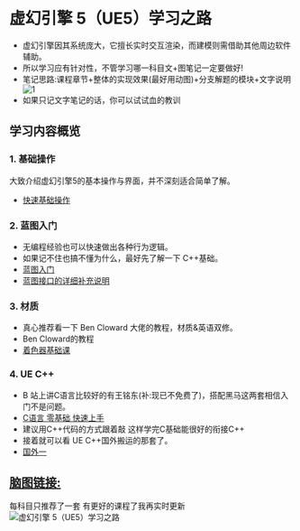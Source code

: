 # 虚幻引擎 5（UE5）学习之路
- 虚幻引擎因其系统庞大，它擅长实时交互渲染，而建模则需借助其他周边软件辅助。
- 所以学习应有针对性，不管学习哪一科目文+图笔记一定要做好!
- 笔记思路:课程章节+整体的实现效果(最好用动图)+分支解题的模块+文字说明
![1](https://github.com/user-attachments/assets/ca5b9695-4f96-46d9-a41d-9df3c474a2e9)
- 如果只记文字笔记的话，你可以试试血的教训


## 学习内容概览
### 1. 基础操作
大致介绍虚幻引擎5的基本操作与界面，并不深刻适合简单了解。
- [快速基础操作](https://space.bilibili.com/476069765/lists/230134?type=season)

### 2. 蓝图入门
- 无编程经验也可以快速做出各种行为逻辑。
- 如果记不住也搞不懂为什么，最好先了解一下 C++基础。
- [蓝图入门](https://www.bilibili.com/video/BV182421K7Qu?)
- [蓝图接口的详细补充说明](https://space.bilibili.com/67108639)

### 3. 材质
- 真心推荐看一下 Ben Cloward 大佬的教程，材质&英语双修。
- Ben Cloward的教程
- [着色器基础课](https://www.bilibili.com/video/BV1G94y1o7bz)

### 4. UE C++
- B 站上讲C语言比较好的有王铭东(补:现已不免费了)，搭配黑马这两套相信入门不是问题。
- [C语言 零基础 快速上手](https://www.bilibili.com/video/BV12L411v7Q5)
- 建议用C++代码的方式跟着敲 这样学完C基础能很好的衔接C++
- 接着就可以看 UE C++国外搬运的那套了。
- [国外一](https://www.bilibili.com/video/BV1be41137Kp)

### 

## [脑图链接:](https://gitmind.cn/app/docs/m6fealpc)
每科目只推荐了一套 有更好的课程了我再实时更新
![虚幻引擎 5（UE5）学习之路](https://github.com/user-attachments/assets/4118327e-3e1f-4ef3-be7e-4641c7a200d5)

